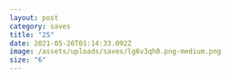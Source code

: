 ```yaml
---
layout: post
category: saves
title: "25"
date: 2021-05-26T01:14:33.092Z
image: /assets/uploads/saves/lg6v3qh0.png-medium.png
size: "6"
---
```

